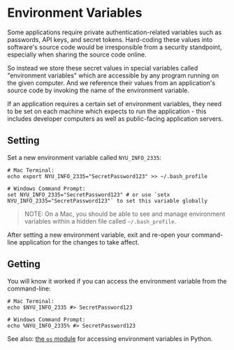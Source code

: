 # Environment Variables

Some applications require private authentication-related variables such as passwords, API keys, and secret tokens. Hard-coding these values into software's source code would be irresponsible from a security standpoint, especially when sharing the source code online.

So instead we store these secret values in special variables called "environment variables" which are accessible by any program running on the given computer. And we reference their values from an application's source code by invoking the name of the environment variable.

If an application requires a certain set of environment variables, they need to be set on each machine which expects to run the application - this includes developer computers as well as public-facing application servers.

## Setting

Set a new environment variable called `NYU_INFO_2335`:

```shell
# Mac Terminal:
echo export NYU_INFO_2335="SecretPassword123" >> ~/.bash_profile

# Windows Command Prompt:
set NYU_INFO_2335="SecretPassword123" # or use `setx NYU_INFO_2335="SecretPassword123"` to set this variable globally
```

>NOTE: On a Mac, you should be able to see and manage environment variables within a hidden file called
`~/.bash_profile`.

After setting a new environment variable, exit and re-open your command-line application for the changes to take affect.

## Getting

You will know it worked if you can access the environment variable from the command-line:

```shell
# Mac Terminal:
echo $NYU_INFO_2335 #> SecretPassword123

# Windows Command Prompt:
echo %NYU_INFO_2335% #> SecretPassword123
```

See also: [the `os` module](/notes/programming-languages/python/modules/os.md#accessing-environment-variables) for accessing environment variables in Python.
